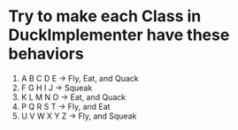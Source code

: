 # Try to make each Class in DuckImplementer have these behaviors

1. A B C D E -> Fly, Eat, and Quack
2. F G H I J -> Squeak
3. K L M N O -> Eat, and Quack
4. P Q R S T -> Fly, and Eat
5. U V W X Y Z -> Fly, and Squeak

